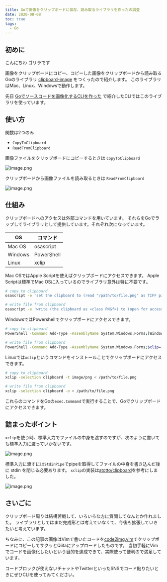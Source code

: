 ```yaml
---
title: Goで画像をクリップボードに保存、読み取るライブラリを作ったの調査
date: 2020-08-08
toc: true
tags: 
  - Go
---
```


## 初めに
こんにちわ
ゴリラです

画像をクリップボードにコピー、コピーした画像をクリップボードから読み取るGoのライブラリ [clipboard-image](https://github.com/skanehira/clipboard-image) をつくったので紹介します。
このライブラリはMac、Linux、Windowsで動作します。

先日 [Goでソースコードを画像化するCLIを作った](https://qiita.com/gorilla0513/items/013aea9060bca1455137) で紹介したCLIではこのライブラリを使っています。

## 使い方
関数は2つのみ

- `CopyToClipboard`
- `ReadFromClipboard`

画像ファイルをクリップボードにコピーするときは `CopyToClipboard`

![image.png](https://qiita-image-store.s3.ap-northeast-1.amazonaws.com/0/66178/598e7a39-59fc-fc35-9982-9093fefde5ff.png)

クリップボードから画像ファイルを読み取るときは `ReadFromClipboard`

![image.png](https://qiita-image-store.s3.ap-northeast-1.amazonaws.com/0/66178/5c676cb6-5a69-70d6-4af2-0c5cc9e93178.png)

## 仕組み
クリップボードへのアクセスは外部コマンドを用いています。
それらをGoでラップしてライブラリとして提供しています。それぞれ次になっています。

| OS      | コマンド   |
|---------|------------|
| Mac OS  | osascript  |
| Windows | PowerShell |
| Linux   | xclip      |

Mac OSではApple Scriptを使えばクリップボードにアクセスできます。
Apple Scriptは標準でMac OSに入っているのでライブラリ意外は特に不要です。

```sh
# copy to clipboard
osascript -e 'set the clipboard to (read "/path/to/file.png" as TIFF picture)'

# write file from clipboard
osascript -e 'write (the clipboard as «class PNGf») to (open for access "/tmp/file.png" with write permission)'
```

WindowsではPowershellでクリップボードにアクセスできます。

```sh
# copy to clipboard
PowerShell -Command Add-Type -AssemblyName System.Windows.Forms;[Windows.Forms.Clipboard]::SetImage([System.Drawing.Image]::FromFile('/path/to/file.png'));

# write file from clipboard
PowerShell -Command Add-Type -AssemblyName System.Windows.Forms;$clip=[Windows.Forms.Clipboard]::GetImage();if ($clip -ne $null) { $clip.Save('/path/to/file.png') };
```

Linuxでは`xclip`というコマンドをインストールことでクリップボードにアクセスできます。

```sh
# copy to clipboard
xclip -selection clipboard -t image/png < /path/to/file.png

# write file from clipboard
xclip -selection clipboard -o > /path/to/file.png
```

これらのコマンドをGoの`exec.Command`で実行することで、Goでクリップボードにアクセスできます。

## 詰まったポイント
`xclip`を使う時、標準入力でファイルの中身を渡すのですが、次のように書いても標準入力に渡っていかないです。

![image.png](https://qiita-image-store.s3.ap-northeast-1.amazonaws.com/0/66178/3a94a766-6962-8f61-181b-01500522f5e1.png)

標準入力に渡すには`StdinPipe`でpipeを取得してファイルの中身を書き込んだ後に stdin を閉じる必要あります。
`xclip`の実装は[atotto/clipboard](https://github.com/atotto/clipboard)を参考にしました。

![image.png](https://qiita-image-store.s3.ap-northeast-1.amazonaws.com/0/66178/14aae070-760d-9abb-af14-0ac5c9313aaf.png)

## さいごに
クリップボード周りは結構苦戦して、いろいろな方に質問してなんとか作れました。
ライブラリとしてはまだ完成形とは考えていなくて、今後も拡張していきたいと考えています。

ちなみに、この記事の画像はVimで書いたコードを[code2img.vim](https://github.com/skanehira/code2img.vim)でクリップボードにコピーしてサクッとQiitaにアップロードしたものです。
当初手軽にVimでコードを画像化したいという目的を達成できて、実際使って便利ので満足しています。

コードブロックが使えないチャットやTwitterといったSNSでコード貼りたいときにぜひCLIを使ってみてください。

